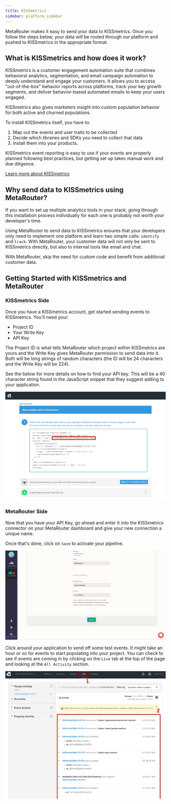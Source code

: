 ```yaml
---
title: KISSmetrics
sidebar: platform_sidebar
---
```

MetaRouter makes it easy to send your data to KISSmetrics. Once you follow the steps below, your data will be routed through our platform and pushed to KISSmetrics in the appropriate format.

## What is KISSmetrics and how does it work?

KISSmetrics is a customer engagement automation suite that combines behavioral analytics, segmentation, and email campaign automation to deeply understand and engage your customers. It allows you to access "out-of-the-box" behavior reports across platforms, track your key growth segments, and deliver behavior-based automated emails to keep your users engaged.

KISSmetrics also gives marketers insight into custom population behavior for both active and churned populations.

To install KISSmetrics itself, you have to:

1. Map out the events and user traits to be collected
2. Decide which libraries and SDKs you need to collect that data
3. Install them into your products.

KISSmetrics event reporting is easy to use if your events are properly planned following best practices, but getting set up takes manual work and due diligence.

[Learn more about KISSmetrics](https://www.kissmetrics.com/)

## Why send data to KISSmetrics using MetaRouter?

If you want to set up multiple analytics tools in your stack, going through this installation process individually for each one is probably not worth your developer's time.

Using MetaRouter to send data to KISSmetrics ensures that your developers only need to implement one platform and learn two simple calls: `identify` and `track`. With MetaRouter, your customer data will not only be sent to KISSmetrics directly, but also to internal tools like email and chat.

With MetaRouter, skip the need for custom code and benefit from additional customer data.

## Getting Started with KISSmetrics and MetaRouter

### KISSmetrics Side

Once you have a KISSmetrics account, get started sending events to KISSmetrics. You'll need your:

- Project ID
- Your Write Key
- API Key

The Project ID is what tells MetaRouter which project within KISSmetrics are yours and the Write Key gives MetaRouter permission to send data into it. Both will be long strings of random characters (the ID will be 24 characters and the Write Key will be 224).

See the below for more details on how to find your API key. This will be a 40 character string found in the JavaScript snippet that they suggest adding to your application.

![kissmetrics1](../../../images/kissmetrics1.png)

### MetaRouter Side

Now that you have your API Key, go ahead and enter it into the KISSmetrics connector on your MetaRouter dashboard and give your new connection a unique name.

Once that's done, click on `Save` to activate your pipeline.

![kissmetrics2](../../../images/kissmetrics2v2.png)

Click around your application to send off some test events. It might take an hour or so for events to start populating into your project. You can check to see if events are coming in by clicking on the `Live` tab at the top of the page and looking at the `All Activity` section.

![kissmetrics3](../../../images/kissmetrics3.png)

